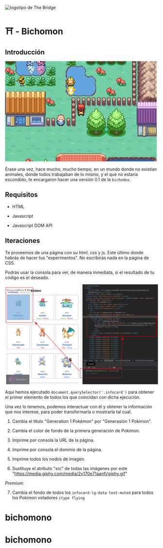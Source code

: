 ![logotipo de The Bridge](https://user-images.githubusercontent.com/27650532/77754601-e8365180-702b-11ea-8bed-5bc14a43f869.png "logotipo de The Bridge")

# :shinto_shrine: - Bichomon #

## Introducción ##

![](original.gif)

Érase una vez, hace mucho, mucho tiempo, en un mundo donde no existían animales, donde todos trabajaban de lo mismo, y el que no estaría escondido, te encargaron hacer una versión 0.1 de la `bichodex`.

## Requisitos ##

- HTML

- Javascript

- Javascript DOM API

## Iteraciones ##

Te proveemos de una página con su html, css y js. Este último donde habrás de hacer tus "experimentos". No escribirás nada en la página de CSS.

Podrás usar la consola para ver, de manera inmediata, si el resultado de tu código es el deseado.

![](consola.png)

Aquí hemos ejecutado `document.querySelector('.infocard')` para obtener el primer elemento de todos los que coincidan con dicha ejecución.

Una vez lo tenemos, podemos interactuar con él y obtener la información que nos interese, para poder transformarla o mostrarla tal cual.

1. Cambia el título "Generation 1 Pokémon" por "Generasión 1 Pokimon".

2. Cambia el color de fondo de la primera generación de Pokimon.

3. Imprime por consola la URL de la página.

4. Imprime por consola el dominio de la página.

5. Imprime todos los nodos de imagen.

6. Sustituye el atributo "src" de todas las imágenes por este "https://media.giphy.com/media/2v170e71aanfi/giphy.gif"

*Premium:*

7. Cambia el fondo de todos los `infocard-lg-data text-muted` para todos los Pokimon voladores `itype flying`
# bichomono
# bichomono
